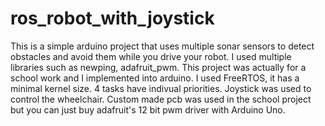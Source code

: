 # ros_robot_with_joystick

This is a simple arduino project that uses multiple sonar sensors to detect obstacles and avoid them while you drive your robot. I used multiple libraries such as newping, adafruit_pwm. This project was actually for a school work and I implemented into arduino. I used FreeRTOS, it has a minimal kernel size. 4 tasks have indivual priorities. Joystick was used to control the wheelchair. Custom made pcb was used in the school project but you can just buy adafruit's 12 bit pwm driver with Arduino Uno.
